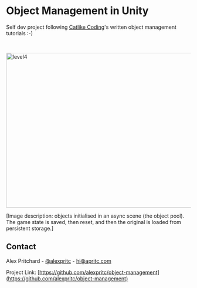 # Object Management in Unity
Self dev project following [Catlike Coding](https://catlikecoding.com/unity/tutorials/object-management/)'s written object management tutorials :-)

<!-- PROJECT GIF -->
<br />
<p>
  <a href="https://catlikecoding.com/unity/tutorials/object-management/">
    <img src="images/level4.gif" alt="level4" width="800" height="422">
  </a>
</p>
<p> [Image description: objects initialised in an async scene (the object pool). The game state is saved, then reset, and then the original is loaded from persistent storage.]</p>

<!-- CONTACT -->
## Contact

Alex Pritchard - [@alexpritc](https://twitter.com/alexpritc) - hi@apritc.com

Project Link: [https://github.com/alexpritc/object-management](https://github.com/alexpritc/object-management)
